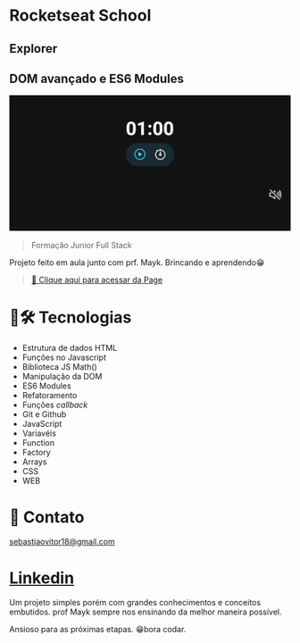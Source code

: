 # Rocketseat School

## Explorer
## DOM avançado e ES6 Modules

![preview](./assets/preview.png)

> Formação Junior Full Stack

Projeto feito em aula junto com prf. Mayk.
Brincando e aprendendo😁

> [🔗 Clique aqui para acessar da Page]()

# 🧰🛠️ Tecnologias

- Estrutura de dados HTML
- Funções no Javascript
- Biblioteca JS Math()
- Manipulação da DOM
- ES6 Modules
- Refatoramento
- Funções *callback*
- Git e Github
- JavaScript
- Variavéis
- Function
- Factory
- Arrays
- CSS
- WEB

# 💛 Contato

sebastiaovitor18@gmail.com

[Linkedin](https://www.linkedin.com/in/sebastião-vitor-7a2870106/)
=======
Um projeto simples porém com grandes conhecimentos e conceitos embutidos. 
prof Mayk sempre nos ensinando da melhor maneira possível.

Ansioso para as próximas etapas.
😁bora codar.